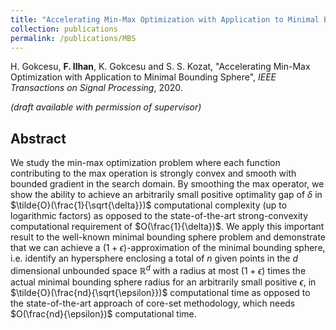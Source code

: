 ```yaml
---
title: "Accelerating Min-Max Optimization with Application to Minimal Bounding Sphere"
collection: publications
permalink: /publications/MBS
---
```

H. Gokcesu, <b>F. Ilhan</b>, K. Gokcesu and S. S. Kozat, "Accelerating Min-Max Optimization with Application to Minimal Bounding Sphere", <i>IEEE Transactions on Signal Processing</i>, 2020.

<i>(draft available with permission of supervisor)</i>


## Abstract
We study the min-max optimization problem where each function contributing to the max operation is strongly convex
and smooth with bounded gradient in the search domain. By smoothing the max operator, we show the
ability to achieve an arbitrarily small positive optimality gap of $\delta$ in $\tilde{O}(\frac{1}{\sqrt{\delta}})$ 
computational complexity (up to logarithmic factors) as opposed to the state-of-the-art strong-convexity computational 
requirement of $O(\frac{1}{\delta})$. We
apply this important result to the well-known minimal bounding sphere problem and demonstrate that we can achieve
a $(1+\epsilon)$-approximation of the minimal bounding sphere, i.e. identify an hypersphere enclosing a total of $n$ 
given
points in the $d$ dimensional unbounded space $\mathbb{R}^d$ with a radius at most $(1+\epsilon)$ times the actual minimal bounding
sphere radius for an arbitrarily small positive $\epsilon$, in $\tilde{O}(\frac{nd}{\sqrt{\epsilon}})$ 
computational time as opposed to the state-of-the-art
approach of core-set methodology, which needs $O(\frac{nd}{\epsilon})$ computational time.